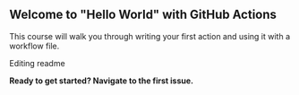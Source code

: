 ## Welcome to "Hello World" with GitHub Actions

This course will walk you through writing your first action and using it with a workflow file. 

Editing readme


**Ready to get started? Navigate to the first issue.**
